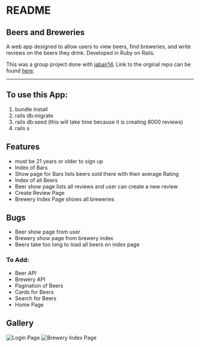 # README

## Beers and Breweries

A web app designed to allow users to view beers, find breweries, and write reviews on the beers they drink. Developed in Ruby on Rails.

This was a group project done with [jabair14](https://github.com/jabair14). Link to the orginal repo can be found [here](https://github.com/jabair14/brewmaster).

_______________________________________________________________________________________

## To use this App:
1. bundle install
2. rails db:migrate
3. rails db:seed (this will take time because it is creating 8000 reviews) 
4. rails s

## Features
* must be 21 years or older to sign up
* Index of Bars
* Show page for Bars lists beers sold there with their average Rating
* Index of all Beers
* Beer show page lists all reviews and user can create a new review
* Create Review Page 
* Brewery Index Page shows all breweries

## Bugs
* Beer show page from user
* Brewery show page from brewery index
* Beers take too long to load all beers on index page

### To Add:
* Beer API
* Brewery API
* Pagination of Beers
* Cards for Beers
* Search for Beers
* Home Page

## Gallery

![Login Page](https://i.imgur.com/AQkryme.png)
![Brewery Index Page](https://i.imgur.com/lQQkIKa.png)